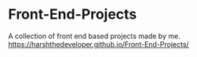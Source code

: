 # Front-End-Projects
A collection of front end based projects made by me. <br>
https://harshthedeveloper.github.io/Front-End-Projects/
